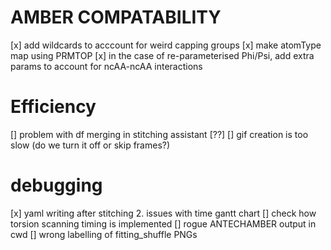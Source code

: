 # AMBER COMPATABILITY 
[x] add wildcards to acccount for weird capping groups
    [x] make atomType map using PRMTOP
[x] in the case of re-parameterised Phi/Psi, add extra params to account for ncAA-ncAA interactions

# Efficiency
[] problem with df merging in stitching assistant [??]
[] gif creation is too slow (do we turn it off or skip frames?)


# debugging
[x] yaml writing after stitching
2. issues with time gantt chart
    [] check how torsion scanning timing is implemented
[] rogue ANTECHAMBER output in cwd
[] wrong labelling of fitting_shuffle PNGs